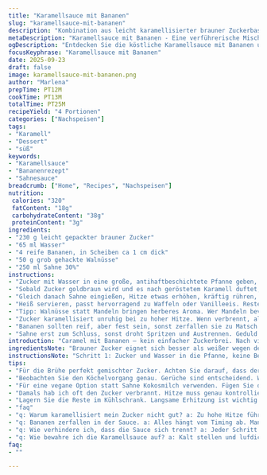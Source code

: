 ```yaml
---
title: "Karamellsauce mit Bananen"
slug: "karamellsauce-mit-bananen"
description: "Kombination aus leicht karamellisierter brauner Zuckerbasis, sanft gebräunten Bananenscheiben und knusprigen Walnüssen statt Mandeln. Mit Sahne 30% für cremige Konsistenz. Aromatisch, dickflüssig, glänzend. Variation des Klassikers mit Walnüssen statt Mandeln bringt herb-nussigen Twist. Zucker karamellisiert ohne Rühren, Hitze kontrollieren, sonst verbrennt schnell. Bananen soll man nicht zu früh rein, sonst schmoren sie durch. Resultat optisch samtig, Duft von geröstetem Zucker, leichter Vanille-Hauch der Sahne. Gekocht etwa 25 Minuten, je nach Hitze—geruchssinn entscheidend. Stabil, perfekt auf Waffeln, Pfannkuchen, auch Eisbelag möglich. Glänzend, süß, knackige Nussstücke geben Textur. Einfach, ohne Ei, glutenfrei, vegetarisch."
metaDescription: "Karamellsauce mit Bananen - Eine verführerische Mischung aus karamellisiertem Zucker und knusprigen Walnüssen, ideal für Desserts."
ogDescription: "Entdecken Sie die köstliche Karamellsauce mit Bananen und Walnüssen - ein Genuss für Waffeln, Pfannkuchen und Eis."
focusKeyphrase: "Karamellsauce mit Bananen"
date: 2025-09-23
draft: false
image: karamellsauce-mit-bananen.png
author: "Marlena"
prepTime: PT12M
cookTime: PT13M
totalTime: PT25M
recipeYield: "4 Portionen"
categories: ["Nachspeisen"]
tags:
- "Karamell"
- "Dessert"
- "süß"
keywords:
- "Karamellsauce"
- "Bananenrezept"
- "Sahnesauce"
breadcrumb: ["Home", "Recipes", "Nachspeisen"]
nutrition: 
 calories: "320"
 fatContent: "18g"
 carbohydrateContent: "38g"
 proteinContent: "3g"
ingredients:
- "230 g leicht gepackter brauner Zucker"
- "65 ml Wasser"
- "4 reife Bananen, in Scheiben ca 1 cm dick"
- "50 g grob gehackte Walnüsse"
- "250 ml Sahne 30%"
instructions:
- "Zucker mit Wasser in eine große, antihaftbeschichtete Pfanne geben, mittel-hoch erhitzen. Keine Bewegung am Anfang. Warten, bis Zucker zuerst schmilzt, dann schäumt und langsam dunkler karamellisiert. Rührt man zu früh wird er körnig oder klumpt."
- "Sobald Zucker goldbraun wird und es nach geröstetem Karamell duftet, Hitze leicht reduzieren. Jetzt Bananen und Walnüsse hinzufügen, schnell unterheben, damit alles vom Karamell überzogen ist. Banane darf nicht matschig werden, also nur 2-3 Minuten leicht braten, bis sie Farbe annimmt."
- "Gleich danach Sahne eingießen, Hitze etwas erhöhen, kräftig rühren, damit sich der Karamell auflöst und die Sauce schön sämig wird. Achtung, heißer Dampf und Bläschen! Sauce ist fertig, wenn sie glänzt und leicht eindickt, etwa 8-10 Minuten. Nicht zu lange kochen, sonst trennt sich die Sahne."
- "Heiß servieren, passt hervorragend zu Waffeln oder Vanilleeis. Reste im Kühlschrank, beim Erwärmen langsam sanft erhitzen, eventuell mit etwas Sahne strecken."
- "Tipp: Walnüsse statt Mandeln bringen herberes Aroma. Wer Mandeln bevorzugt, kann gehackte Mandeln verwenden. Statt Sahne geht auch Kokosmilch für vegane Variante, dann etwas Vanille zum Ausgleich."
- "Zucker karamellisiert unruhig bei zu hoher Hitze. Wenn verbrennt, alles neu starten. Karamell gelingt besser mit Pfanne, die gleichmäßig Hitze verteilt."
- "Bananen sollten reif, aber fest sein, sonst zerfallen sie zu Matsch. Kurz anbraten gibt etwas Röstaroma und Textur, nicht zu weich."
- "Sahne erst zum Schluss, sonst droht Spritzen und Austrennen. Geduld bewahren, wenn sich Karamell langsam auflöst, nicht stürmisch rühren."
introduction: "Caramel mit Bananen — kein einfacher Zuckerbrei. Nach vielen Versuchen ist mir klar: Geduld, Sinn für Details, Temperaturschritte lähmen den Zucker nicht. Bananen brauchen Hitze, aber Kurzzeitkontakt, sonst verfließen sie. Walnüsse geben kleinen Crunch, etwas Bitterkeit, das baut Spannung auf gegen die cremige Sauce mit Sahne. Ist Balance zwischen süß, salzig, herb. Bevorzugte Konsistenz ist dickflüssig, fließt gerade noch. Aromen entfalten sich am besten bei mittlerer Hitze, zu heiß wird Zucker hart, zu kalt karamellisiert er nicht. Sauce vielseitig einsetzbar, Waffeln, Eis, Pancakes. Einfache Zutaten, aber Timing und Gefühl machen's aus."
ingredientsNote: "Brauner Zucker eignet sich besser als weißer wegen der Moleküle, die beim Karamellisieren den Geschmack bringen; Wasser auf jeden Fall, erleichtert Aufschmelzen. Banane statt nur Süße gibt Karamell Tiefe und Fruchtigkeit; reif aber nicht zu matschig — Feste trifft Zucker. Walnüsse als Ersatz für Mandeln bringen leichte Bitterkeit, die Süße ausgleicht. Sahne 30% am besten, Vollfett hat die richtige Bindung, laktosefreier Ersatz ist möglich mit Kokoscreme oder Mandelcreme, braucht dann mehr Vanille. Pfanne antihaft und dickwandig, so verbrennt Karamell weniger. Kleine Fehler: zu früh rühren, Zucker spritzt zu stark, zu lang kochen — Sauce trennt sich oder wird zu hart."
instructionsNote: "Schritt 1: Zucker und Wasser in die Pfanne, keine Bewegung! Nach einigen Minuten schmilzt Zucker, schäumt blubbert, wird flüssig, Farbe verändert sich. Geruch kontrollieren, bevor Weiteres hinzugefügt wird. Schritt 2: Banane und Walnüsse in den Karamell, schnell umrühren, damit alles flambiert verwoben wird. Banane färbt sich ein, behält aber Form. Schritt 3: Sahne einrühren, Hitze auf mittelhoch, Rühren, bis Sauce homogen und glänzend. Achtung Spritzer! Nicht kochen lassen, sonst gerinnt die Sauce. Restliche Butter oder Vanille oder Zimt als Variation möglich. Aufbewahrung: gut abkühlen lassen, luftdicht kühlen, langsam erwärmen."
tips:
- "Für die Brühe perfekt gemischter Zucker. Achten Sie darauf, dass der Zucker leicht gepackt ist. Grobe Körnung schmilzt unregelmäßig. Zuerst im Wasser auflösen. Dann die Hitze erhöhen. Keine Bewegungen! Unbedingt warten, bis der Zucker goldbraun wird. Aromen entfalten sich erst richtig bei Geduld und ruhiger Hitze."
- "Beobachten Sie den Köchelvorgang genau. Gerüche sind entscheidend. Wenn der Duft von geröstetem Zucker in der Luft liegt, Hitze verringern. Walnüsse und Bananen nicht zu früh hinzufügen! Kurz anbraten, sonst werden sie matschig. Sie müssen Textur behalten, also behutsam arbeiten."
- "Für eine vegane Option statt Sahne Kokosmilch verwenden. Fügen Sie dann etwas Vanille hinzu. Das ersetzt die cremige Note, ohne zu viel zu verlieren. Es gibt eine neue Geschmacksdimension. Zwischendurch immer wieder rühren, um Klumpen zu vermeiden. Auch die Zutaten müssen frisch sein, das bringt besten Geschmack."
- "Damals hab ich oft den Zucker verbrannt. Hitze muss genau kontrolliert werden. Wenn das passiert, geht alles verloren. Man braucht Bereich, um den Zucker zu beobachten. Ein dicker Pfannenboden hilft. Gleichmäßige Hitze sorgt für gelungenes Karamell. Gegenüber SSH aber nicht zu lange kochen, sonst trennt sich die Sahne."
- "Lagern Sie die Reste im Kühlschrank. Langsame Erhitzung ist wichtig. Vielleicht einen Schuss Sahne dazugeben, die Konsistenz wiederzubeleben. Wenn die Sauce bindet oder stockt, einfach sanft wieder erwärmen. Karamell interessiert sich nicht für schnelles Aufwärmen, unnötiger Stress."
- "faq"
- "q: Warum karamellisiert mein Zucker nicht gut? a: Zu hohe Hitze führt oft zu verbrenntem Zucker. Lieber niedrig starten. Ständiges Rühren ist falsch. Geduld ist das A und O in der Karamellküche."
- "q: Bananen zerfallen in der Sauce. a: Alles hängt vom Timing ab. Man muss sie erst spät hinzufügen. Schöne Röstaromen, aber nicht matschig. Wer eine festere Frucht will, soll auf richtige Reife achten."
- "q: Wie verhindere ich, dass die Sauce sich trennt? a: Jeder Schritt muss kontrolliert werden. Zu lange oder zu heiß kochen lässt die Zutaten sich trennen. Rasches Umrühren bei Sahne als Kurve. Perfekte Konsistenz ist unerlässlich."
- "q: Wie bewahre ich die Karamellsauce auf? a: Kalt stellen und lufdicht lagern. Länger haltbar, aber vorsichtig wieder erwärmen. Ungeduld führt zu Problemen. Schritt für Schritt, langsam wieder erhitzen, dann passt alles."
faq:
- ""

---
```

